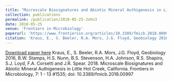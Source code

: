 ```yaml
---
title: "Microscale Biosignatures and Abiotic Mineral Authigenesis in Little Hot Creek, California"
collection: publications
permalink: /publication/2018-05-25-John3
date: 2018-05-25
venue: 'Frontiers in Microbiology'
paperurl: 'https://www.frontiersin.org/articles/10.3389/fmicb.2018.00997/full'
citation: 'Kraus, E., S. Beeler, R.A. Mors, J.G. Floyd, Geobiology 2016, B.W. Stamps, H.S. Nunn, B.S. Stevenson, H.A. Johnson, R.S. Shapiro, S.J. Loyd, F.A. Corsetti and J.R. Spear.  2018.  Microscale Biosignatures and Abiotic Mineral Authigenesis in Little Hot Creek, California.  Frontiers in Microbiology, 7: 1 - 13 #1535; doi: 10.3389/fmicb.2018.00997'
---
```


<a href='https://www.frontiersin.org/articles/10.3389/fmicb.2018.00997/full'>Download paper here</a>
Kraus, E., S. Beeler, R.A. Mors, J.G. Floyd, Geobiology 2016, B.W. Stamps, H.S. Nunn, B.S. Stevenson, H.A. Johnson, R.S. Shapiro, S.J. Loyd, F.A. Corsetti and J.R. Spear.  2018.  Microscale Biosignatures and Abiotic Mineral Authigenesis in Little Hot Creek, California.  Frontiers in Microbiology, 7: 1 - 13 #1535; doi: 10.3389/fmicb.2018.00997

